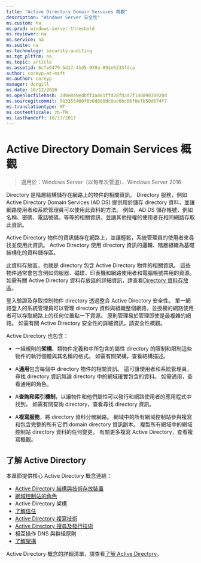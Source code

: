 ```yaml
---
title: "Active Directory Domain Services 概觀"
description: "Windows Server 安全性"
ms.custom: na
ms.prod: windows-server-threshold
ms.reviewer: na
ms.service: na
ms.suite: na
ms.technology: security-auditing
ms.tgt_pltfrm: na
ms.topic: article
ms.assetid: 6cfe9479-5d17-41d5-939a-891e5233fdca
author: coreyp-at-msft
ms.author: coreyp
manager: dongill
ms.date: 10/12/2016
ms.openlocfilehash: 3d0e849edbff3a481ffd28f83d7f14089030920d
ms.sourcegitcommit: 583355400f6b0d880dc0ac6bc06f0efb50d674f7
ms.translationtype: MT
ms.contentlocale: zh-TW
ms.lasthandoff: 10/17/2017
---
```

# <a name="active-directory-domain-services-overview"></a>Active Directory Domain Services 概觀

>適用於：Windows Server（以每年次管道）、Windows Server 2016
  
Directory 是階層結構儲存在網路上的物件的相關資訊。 Directory 服務，例如 Active Directory Domain Services (AD DS) 提供用於儲存 directory 資料，並讓網路使用者和系統管理員可以使用此資料的方法。 例如，AD DS 儲存帳號，例如名稱、密碼、電話號碼，等等的相關資訊，並讓其他授權的使用者在相同網路存取此資訊。  
  
Active Directory 物件的資訊儲存在網路上，並讓輕鬆，系統管理員的使用者來尋找並使用此資訊。 Active Directory 使用 directory 資訊的邏輯、階層組織為基礎結構化的資料儲存區。  
  
此資料存放區，也就是 directory 包含 Active Directory 物件的相關資訊。 這些物件通常會包含例如伺服器、磁碟、印表機和網路使用者和電腦帳號共用的資源。 如需有關 Active Directory 資料存放區的詳細資訊，請查看[Directory 資料存放區](https://technet.microsoft.com/library/cc736627(v=ws.10).aspx)。  
  
登入驗證及存取控制物件 directory 透過整合 Active Directory 安全性。 單一網路登入的系統管理員可以管理 directory 資料與組織整個網路，並授權的網路使用者可以存取網路上的任何位置點一下資源。 原則管理易於管理即使是最複雜的網路。 如需有關 Active Directory 安全性的詳細資訊，請安全性概觀。  
  
Active Directory 也包含：  
* 一組規則的**架構**、類物件定義和中所包含的屬性 directory 的限制和限制這些物件的執行個體與其名稱的格式。 如需有關架構，查看結構描述。  
  
  
* A**通用**包含每個中 directory 物件的相關資訊。 這可讓使用者和系統管理員，尋找 directory 資訊無論 directory 中的網域確實包含的資料。 如需通用，查看通用的角色。  
  
  
* A**查詢和索引機制**，以讓物件和他們屬性可以發行和網路使用者的應用程式中找到。 如需有關查詢 directory，查看尋找 directory 資訊。  
  
  
* A**複寫服務**，將 directory 資料分散網路。 網域中的所有網域控制站參與複寫和包含完整的所有它們 domain directory 資訊副本。 複製所有網域中的網域控制站 directory 資料的任何變更。 有關更多複寫 Active Directory，查看複寫概觀。  
  
## <a name="understanding-active-directory"></a>了解 Active Directory  
 本章節提供核心 Active Directory 概念連結：  
   
* [Active Directory 結構與技術存放裝置](https://technet.microsoft.com/library/cc759186(v=ws.10).aspx)  
* [網域控制站的角色](https://technet.microsoft.com/library/cc786438(v=ws.10).aspx)   
* Active Directory 架構   
* [了解信任](https://technet.microsoft.com/library/cc771294(v=ws.10).aspx)   
* [Active Directory 複寫技術](https://technet.microsoft.com/library/cc786438(v=ws.10).aspx)   
* [Active Directory 搜尋及發行技術](https://technet.microsoft.com/library/cc775686(v=ws.10).aspx)   
* 相互操作 DNS 與群組原則   
* [了解架構](https://technet.microsoft.com/library/cc759402(v=ws.10).aspx)   
  
Active Directory 概念的詳細清單，請查看[了解 Active Directory](https://technet.microsoft.com/library/cc781408(v=ws.10).aspx)。   


